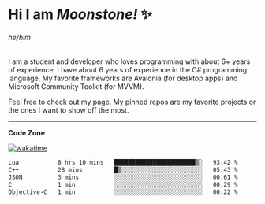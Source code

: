 
<!--
**MoonstoneStudios/MoonstoneStudios** is a ✨ _special_ ✨ repository because its `README.md` (this file) appears on your GitHub profile.

Here are some ideas to get you started:

- 🔭 I’m currently working on ...
- 🌱 I’m currently learning ...
- 👯 I’m looking to collaborate on ...
- 🤔 I’m looking for help with ...
- 💬 Ask me about ...
- 📫 How to reach me: ...
- 😄 Pronouns: ...
- ⚡ Fun fact: ...
-->

# Hi I am _Moonstone!_  ✨
###### he/him

I am a student and developer who loves programming with about 6+ years of experience. 
I have about 6 years of experience in the C# programming language. 
My favorite frameworks are Avalonia (for desktop apps) and Microsoft Community Toolkit (for MVVM).

Feel free to check out my page. My pinned repos are my favorite projects or the ones I want to show off the most. 

---

**Code Zone**


[![wakatime](https://wakatime.com/badge/user/35c755da-7226-42ef-89f9-892c03fbcf7e.svg?style=for-the-badge)](https://wakatime.com/@35c755da-7226-42ef-89f9-892c03fbcf7e)
<!--START_SECTION:waka-->

```txt
Lua           8 hrs 10 mins   ███████████████████████▒░   93.42 %
C++           28 mins         █▒░░░░░░░░░░░░░░░░░░░░░░░   05.43 %
JSON          3 mins          ░░░░░░░░░░░░░░░░░░░░░░░░░   00.61 %
C             1 min           ░░░░░░░░░░░░░░░░░░░░░░░░░   00.29 %
Objective-C   1 min           ░░░░░░░░░░░░░░░░░░░░░░░░░   00.22 %
```

<!--END_SECTION:waka-->
